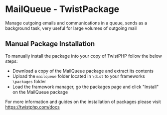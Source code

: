 # MailQueue - TwistPackage
Manage outgoing emails and communications in a queue, sends as a background task, very useful for large volumes of outgoing mail

## Manual Package Installation
To manually install the package into your copy of TwistPHP follow the below steps:

* Download a copy of the MailQueue package and extract its contents
* Upload the `mailqueue` folder located in `\dist` to your frameworks `\packages` folder
* Load the framework manager, go the packages page and click "Install" on the MailQueue package

For more information and guides on the installation of packages please visit https://twistphp.com/docs